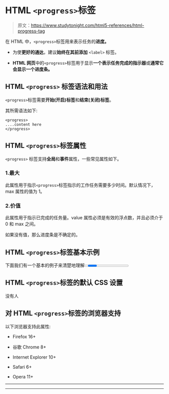 # HTML `<progress>`标签

> 原文：<https://www.studytonight.com/html5-references/html-progress-tag>

在 HTML 中，`<progress>`标签用来表示任务的**进度。**

*   为使**更好的通达**，建议**始终在其前添加** `<label>` 标签。

*   **HTML 网页**中的`<progress>`标签用于显示**一个表示任务完成的指示器**或**通常它会显示一个进度条。**

## HTML `<progress>` 标签语法和用法

`<progress>`标签需要**开始(开启)标签**和**结束(关闭)标签**。

其所需语法如下:

```
<progress>
....content here
</progress>
```

## HTML `<progress>`标签属性

`<progress>` 标签支持**全局**和**事件**属性，一些常见属性如下。

### 1.最大

此属性用于指示`<progress>`标签指示的工作任务需要多少时间。默认情况下，max 属性的值为 1。

### 2.价值

此属性用于指示已完成的任务量。value 属性必须是有效的浮点数，并且必须介于 0 和 max 之间。

如果没有值，那么进度条是不确定的。

## HTML `<progress>`标签基本示例

下面我们有一个基本的例子来清楚地理解<progress>标签:</progress>

## HTML `<progress>`标签的默认 CSS 设置

没有人

## 对 HTML `<progress>`标签的浏览器支持

以下浏览器支持此属性:

*   Firefox 16+

*   谷歌 Chrome 8+

*   Internet Explorer 10+

*   Safari 6+

*   Opera 11+

* * *

* * *